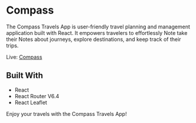 # Compass

The Compass Travels App is user-friendly travel planning and management application built with React. It empowers travelers to effortlessly Note take their Notes about journeys, explore destinations, and keep track of their trips.

Live: [Compass](https://eeb513a1.compasss.pages.dev/)

## Built With

- React
- React Router V6.4
- React Leaflet

Enjoy your travels with the Compass Travels App!
